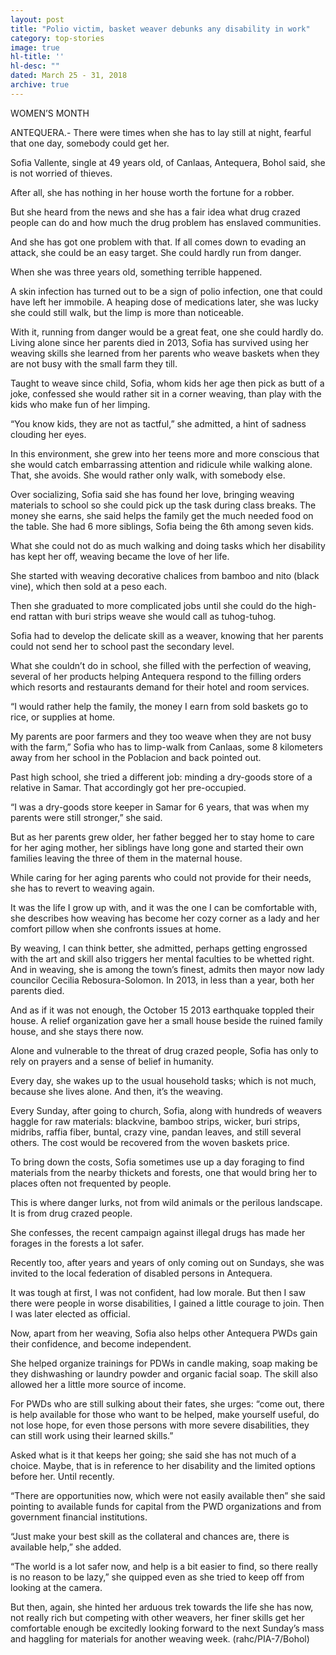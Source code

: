 ```yaml
---
layout: post
title: "Polio victim, basket weaver debunks any disability in work"
category: top-stories
image: true
hl-title: ''
hl-desc: ""
dated: March 25 - 31, 2018
archive: true
---
```


WOMEN’S MONTH

ANTEQUERA.- There were times when she has to lay still at night, fearful that one day, somebody could get her.

Sofia Vallente, single at 49 years old, of Canlaas, Antequera, Bohol said, she is not worried of thieves.

After all, she has nothing in her house worth the fortune for a robber.

But she heard from the news and she has a fair idea what drug crazed people can do and how much the drug problem has enslaved communities.

And she has got one problem with that. If all comes down to evading an attack, she could be an easy target. She could hardly run from danger.

When she was three years old, something terrible happened.

A skin infection has turned out to be a sign of polio infection, one that could have left her immobile. A heaping dose of medications later, she was lucky she could still walk, but the limp is more than noticeable.

With it, running from danger would be a great feat, one she could hardly do.
Living alone since her parents died in 2013, Sofia has survived using her weaving skills she learned from her parents who weave baskets when they are not busy with the small farm they till.

Taught to weave since child, Sofia, whom kids her age then pick as butt of a joke, confessed she would rather sit in a corner weaving, than play with the kids who make fun of her limping.

“You know kids, they are not as tactful,” she admitted, a hint of sadness clouding her eyes.

In this environment, she grew into her teens more and more conscious that she would catch embarrassing attention and ridicule while walking alone. That, she avoids. She would rather only walk, with somebody else.

Over socializing, Sofia said she has found her love, bringing weaving materials to school so she could pick up the task during class breaks. The money she earns, she said helps the family get the much needed food on the table. She had 6 more siblings, Sofia being the 6th among seven kids.

What she could not do as much walking and doing tasks which her disability has kept her off, weaving became the love of her life.

She started with weaving decorative chalices from bamboo and nito (black vine), which then sold at a peso each.

Then she graduated to more complicated jobs until she could do the high-end rattan with buri strips weave she would call as tuhog-tuhog.

Sofia had to develop the delicate skill as a weaver, knowing that her parents could not send her to school past the secondary level.

What she couldn’t do in school, she filled with the perfection of weaving, several of her products helping Antequera respond to the filling orders which resorts and restaurants demand for their hotel and room services.

“I would rather help the family, the money I earn from sold baskets go to rice, or supplies at home.

My parents are poor farmers and they too weave when they are not busy with the farm,” Sofia who has to limp-walk from Canlaas, some 8 kilometers away from her school in the Poblacion and back pointed out.

Past high school, she tried a different job: minding a dry-goods store of a relative in Samar. That accordingly got her pre-occupied.

“I was a dry-goods store keeper in Samar for 6 years, that was when my parents were still stronger,” she said.

But as her parents grew older, her father begged her to stay home to care for her aging mother, her siblings have long gone and started their own families leaving the three of them in the maternal house.

While caring for her aging parents who could not provide for their needs, she has to revert to weaving again.

It was the life I grow up with, and it was the one I can be comfortable with, she describes how weaving has become her cozy corner as a lady and her comfort pillow when she confronts issues at home.

By weaving, I can think better, she admitted, perhaps getting engrossed with the art and skill also triggers her mental faculties to be whetted right. And in weaving, she is among the town’s finest, admits then mayor now lady councilor Cecilia Rebosura-Solomon.
In 2013, in less than a year, both her parents died.

And as if it was not enough, the October 15 2013 earthquake toppled their house.
A relief organization gave her a small house beside the ruined family house, and she stays there now.

Alone and vulnerable to the threat of drug crazed people, Sofia has only to rely on prayers and a sense of belief in humanity.

Every day, she wakes up to the usual household tasks; which is not much, because she lives alone. And then, it’s the weaving.

Every Sunday, after going to church, Sofia, along with hundreds of weavers haggle for raw materials: blackvine, bamboo strips, wicker, buri strips, midribs, raffia fiber, buntal, crazy vine, pandan leaves, and still several others. The cost would be recovered from the woven baskets price.

To bring down the costs, Sofia sometimes use up a day foraging to find materials from the nearby thickets and forests, one that would bring her to places often not frequented by people.

This is where danger lurks, not from wild animals or the perilous landscape. It is from drug crazed people. 

She confesses, the recent campaign against illegal drugs has made her forages in the forests a lot safer.

Recently too, after years and years of only coming out on Sundays, she was invited to the local federation of disabled persons in Antequera.

It was tough at first, I was not confident, had low morale. But then I saw there were people in worse disabilities, I gained a little courage to join. Then I was later elected as official.

Now, apart from her weaving, Sofia also helps other Antequera PWDs gain their confidence, and become independent.

She helped organize trainings for PDWs in candle making, soap making be they dishwashing or laundry powder and organic facial soap. The skill also allowed her a little more source of income.

For PWDs who are still sulking about their fates, she urges: “come out, there is help available for those who want to be helped, make yourself useful, do not lose hope, for even those persons with more severe disabilities, they can still work using their learned skills.”

Asked what is it that keeps her going; she said she has not much of a choice. Maybe, that is in reference to her disability and the limited options before her.
Until recently.

“There are opportunities now, which were not easily available then” she said pointing to available funds for capital from the PWD organizations and from government financial institutions.

“Just make your best skill as the collateral and chances are, there is available help,” she added.

“The world is a lot safer now, and help is a bit easier to find, so there really is no reason to be lazy,” she quipped even as she tried to keep off from looking at the camera.

But then, again, she hinted her arduous trek towards the life she has now, not really rich but competing with other weavers, her finer skills get her comfortable enough be excitedly looking forward to the next Sunday’s mass and haggling for materials for another weaving week. (rahc/PIA-7/Bohol)